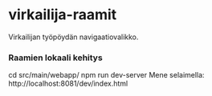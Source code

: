 # virkailija-raamit
Virkailijan työpöydän navigaatiovalikko.

### Raamien lokaali kehitys
cd src/main/webapp/
npm run dev-server
Mene selaimella: http://localhost:8081/dev/index.html
